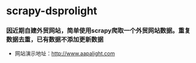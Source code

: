 # scrapy-dsprolight

### 因近期自建外贸网站，简单使用scrapy爬取一个外贸网站数据。重复数据去重，已有数据不添加更新数据
* 网站演示地址：http://www.aapalight.com
